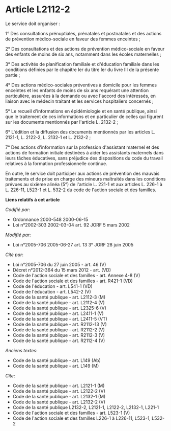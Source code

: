 # Article L2112-2

Le service doit organiser :

1° Des consultations prénuptiales, prénatales et postnatales et des actions de prévention médico-sociale en faveur des femmes
enceintes ;

2° Des consultations et des actions de prévention médico-sociale en faveur des enfants de moins de six ans, notamment dans
les écoles maternelles ;

3° Des activités de planification familiale et d'éducation familiale dans les conditions définies par le chapitre Ier du
titre Ier du livre III de la présente partie ;

4° Des actions médico-sociales préventives à domicile pour les femmes enceintes et les enfants de moins de six ans requérant
une attention particulière, assurées à la demande ou avec l'accord des intéressés, en liaison avec le médecin traitant et les
services hospitaliers concernés ;

5° Le recueil d'informations en épidémiologie et en santé publique, ainsi que le traitement de ces informations et en
particulier de celles qui figurent sur les documents mentionnés par l'article L. 2132-2 ;

6° L'édition et la diffusion des documents mentionnés par les articles L. 2121-1, L. 2122-2, L. 2132-1 et L. 2132-2 ;

7° Des actions d'information sur la profession d'assistant maternel et des actions de formation initiale destinées à aider
les assistants maternels dans leurs tâches éducatives, sans préjudice des dispositions du code du travail relatives à la
formation professionnelle continue.

En outre, le service doit participer aux actions de prévention des mauvais traitements et de prise en charge des mineurs
maltraités dans les conditions prévues au sixième alinéa (5°) de l'article L. 221-1 et aux articles L. 226-1 à L. 226-11,
L523-1 et L. 532-2 du code de l'action sociale et des familles.

**Liens relatifs à cet article**

_Codifié par_:

  - Ordonnance 2000-548 2000-06-15
  - Loi n°2002-303 2002-03-04 art. 92 JORF 5 mars 2002

_Modifié par_:

  - Loi n°2005-706 2005-06-27 art. 13 3° JORF 28 juin 2005

_Cité par_:

  - Loi n°2005-706 du 27 juin 2005 - art. 46 (V)
  - Décret n°2012-364 du 15 mars 2012 - art. (VD)
  - Code de l'action sociale et des familles - art. Annexe 4-8 (V)
  - Code de l'action sociale et des familles - art. R421-1 (VD)
  - Code de l'éducation - art. L541-1 (VD)
  - Code de l'éducation - art. L542-2 (V)
  - Code de la santé publique - art. L2112-3 (M)
  - Code de la santé publique - art. L2112-4 (V)
  - Code de la santé publique - art. L2325-6 (V)
  - Code de la santé publique - art. L2411-1 (V)
  - Code de la santé publique - art. L2411-5 (VT)
  - Code de la santé publique - art. R2112-13 (V)
  - Code de la santé publique - art. R2112-2 (V)
  - Code de la santé publique - art. R2112-3 (V)
  - Code de la santé publique - art. R2112-4 (V)

_Anciens textes_:

  - Code de la santé publique - art. L149 (Ab)
  - Code de la santé publique - art. L149 (M)

_Cite_:

  - Code de la santé publique - art. L2121-1 (M)
  - Code de la santé publique - art. L2122-2 (V)
  - Code de la santé publique - art. L2132-1 (M)
  - Code de la santé publique - art. L2132-2 (V)
  - Code de la santé publique L2132-2, L2121-1, L2122-2, L2132-1, L221-1
  - Code de l'action sociale et des familles - art. L523-1 (V)
  - Code de l'action sociale et des familles L226-1 à L226-11, L523-1, L532-2
